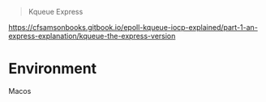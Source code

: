 > Kqueue Express

https://cfsamsonbooks.gitbook.io/epoll-kqueue-iocp-explained/part-1-an-express-explanation/kqueue-the-express-version

# Environment

Macos
